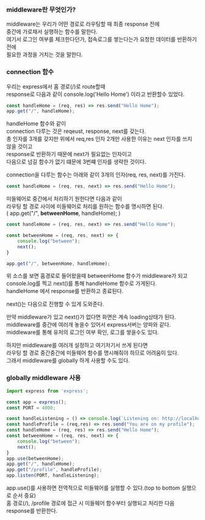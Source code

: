 ### middleware란 무엇인가?

middleware는 우리가 어떤 경로로 라우팅할 때 최종 response 전에  
중간에 가로채서 실행하는 함수를 말한다.  
여기서 로그인 여부를 체크한다던가, 접속로그를 쌓는다는가 요청한 데이터를 반환하기 전에   
필요한 과정을 거치는 것을 말한다.  

### connection 함수

우리는 express에서 홈 경로(/)로 route할때  
response로 다음과 같이 console.log('Hello Home') 이라고 반환할수 있었다.

```js
const handleHome = (req, res) => res.send("Hello Home");
app.get("/", handleHome);
```

handleHome 함수와 같이  
connection 다루는 것은 reqeust, response, next를 갖는다.  
총 인자를 3개를 갖지만
위에서 req,res 인자 2개만 사용한 이유는 next 인자를 쓰지 않을 것이고  
response로 반환하기 때문에 next가 필요없는 인자이고   
다음으로 넘길 함수가 없기 떄문에 3번쨰 인자를 생략한 것이다.  

connection을 다루는 함수는 아래와 같이 3개의 인자(req, res, next)를  가진다.  

```js
const handleHome = (req, res, next) => res.send("Hello Home");
```

미들웨어로 중간에서 처리하기 원한다면 다음과 같이  
라우팅 할 경로 사이에 미들웨어로 처리를 원하는 함수를 명시하면 된다.  
( app.get("/", **betweenHome**, handleHome); )  

```js
const handleHome = (req, res, next) => res.send("Hello Home");

const betweenHome = (req, res, next) => {
    console.log("between");
    next();
}

app.get("/", betweenHome, handleHome);
```

위 소스를 보면 홈경로로 들어왔을때 betweenHome 함수가 middleware가 되고  
console.log를 찍고 next()를 통해 handleHome 함수로 가게된다.  
handleHome 에서 response를 반환하고 종료된다.  

next()는 다음으로 진행할 수 있게 도와준다.
  
만약 middleware가 있고 next()가 없다면 화면은 계속 loading상태가 된다.  
middleware를 중간에 여러개 놓을수 있어서 express서버는 양파와 같다.  
middleware를 통해 유저의 로그인 여부 확인, 로그를 쌓을수도 있다.  

하지만 middleware를 여러개 설정하고 여기저기서 쓰게 된다면  
라우팅 할 경로 중간중간에 미들웨어 함수를 명시해줘야 하므로 어려움이 있다.  
그래서 middleware를 globally 하게 사용할 수도 있다.  

### globally middleware 사용

```js
import express from 'express';

const app = express();
const PORT = 4000;

const handleListening = () => console.log(`Listening on: http://localhost:${PORT}`);
const handleProfile = (req,res) => res.send("You are on my profile");
const handleHome = (req, res) => res.send("Hello Home");
const betweenHome = (req, res, next) => {
    console.log("between");
    next();
}
app.use(betweenHome);
app.get("/", handleHome);
app.get("/profile", handleProfile);
app.listen(PORT, handleListening);
```

app.use()를 사용하면 전역적으로 미들웨어를 실행할 수 있다.(top to bottom 실행으로 순서 중요)    
홈 경로(/), /profile 경로에 접근 시 미들웨어 함수부터 실행되고 처리한 다음 response를 반환한다.  


